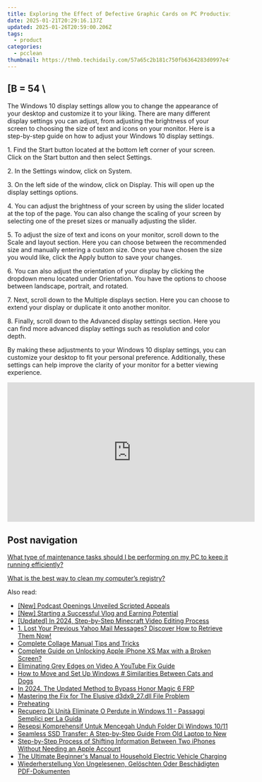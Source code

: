 ```yaml
---
title: Exploring the Effect of Defective Graphic Cards on PC Productivity with YL Software Solutions
date: 2025-01-21T20:29:16.137Z
updated: 2025-01-26T20:59:00.206Z
tags:
  - product
categories:
  - pcclean
thumbnail: https://thmb.techidaily.com/57a65c2b181c750fb6364283d0997e4f78e21ce130fdd9928a29e2fa7b69ddd1.jpg
---
```


## \[B = 54 \

The Windows 10 display settings allow you to change the appearance of your desktop and customize it to your liking. There are many different display settings you can adjust, from adjusting the brightness of your screen to choosing the size of text and icons on your monitor. Here is a step-by-step guide on how to adjust your Windows 10 display settings. 

1\. Find the Start button located at the bottom left corner of your screen. Click on the Start button and then select Settings.

2\. In the Settings window, click on System.

3\. On the left side of the window, click on Display. This will open up the display settings options. 

4\. You can adjust the brightness of your screen by using the slider located at the top of the page. You can also change the scaling of your screen by selecting one of the preset sizes or manually adjusting the slider.

5\. To adjust the size of text and icons on your monitor, scroll down to the Scale and layout section. Here you can choose between the recommended size and manually entering a custom size. Once you have chosen the size you would like, click the Apply button to save your changes.

6\. You can also adjust the orientation of your display by clicking the dropdown menu located under Orientation. You have the options to choose between landscape, portrait, and rotated.

7\. Next, scroll down to the Multiple displays section. Here you can choose to extend your display or duplicate it onto another monitor.

8\. Finally, scroll down to the Advanced display settings section. Here you can find more advanced display settings such as resolution and color depth. 

By making these adjustments to your Windows 10 display settings, you can customize your desktop to fit your personal preference. Additionally, these settings can help improve the clarity of your monitor for a better viewing experience.

<!-- affiliate ads begin -->
<iframe width="560" height="315" src="https://www.youtube.com/embed/FLO5dwmJAVs?si=1OYH8rv8aPaMsCiU" title="YouTube video player" frameborder="0" allow="accelerometer; autoplay; clipboard-write; encrypted-media; gyroscope; picture-in-picture; web-share" referrerpolicy="strict-origin-when-cross-origin" allowfullscreen></iframe>
<!-- affiliate ads end -->

## Post navigation

[What type of maintenance tasks should I be performing on my PC to keep it running efficiently?](https://tools.techidaily.com/pcclean/products/)

[What is the best way to clean my computer’s registry?](https://tools.techidaily.com/pcclean/products/)

<ins class="adsbygoogle"
     style="display:block"
     data-ad-format="autorelaxed"
     data-ad-client="ca-pub-7571918770474297"
     data-ad-slot="1223367746"></ins>

<ins class="adsbygoogle"
     style="display:block"
     data-ad-client="ca-pub-7571918770474297"
     data-ad-slot="8358498916"
     data-ad-format="auto"
     data-full-width-responsive="true"></ins>

<span class="atpl-alsoreadstyle">Also read:</span>
<div><ul>
<li><a href="https://article-knowledge.techidaily.com/new-podcast-openings-unveiled-scripted-appeals/"><u>[New] Podcast Openings Unveiled Scripted Appeals</u></a></li>
<li><a href="https://youtube-help.techidaily.com/new-starting-a-successful-vlog-and-earning-potential/"><u>[New] Starting a Successful Vlog and Earning Potential</u></a></li>
<li><a href="https://screen-mirroring-recording.techidaily.com/updated-in-2024-step-by-step-minecraft-video-editing-process/"><u>[Updated] In 2024, Step-by-Step Minecraft Video Editing Process</u></a></li>
<li><a href="https://win-cloud.techidaily.com/1-lost-your-previous-yahoo-mail-messages-discover-how-to-retrieve-them-now/"><u>1. Lost Your Previous Yahoo Mail Messages? Discover How to Retrieve Them Now!</u></a></li>
<li><a href="https://extra-hints.techidaily.com/complete-collage-manual-tips-and-tricks/"><u>Complete Collage Manual Tips and Tricks</u></a></li>
<li><a href="https://ios-unlock.techidaily.com/complete-guide-on-unlocking-apple-iphone-xs-max-with-a-broken-screen-by-drfone-ios/"><u>Complete Guide on Unlocking Apple iPhone XS Max with a Broken Screen?</u></a></li>
<li><a href="https://youtube-clips.techidaily.com/eliminating-grey-edges-on-video-a-youtube-fix-guide/"><u>Eliminating Grey Edges on Video A YouTube Fix Guide</u></a></li>
<li><a href="https://win-cloud.techidaily.com/how-to-move-and-set-up-windows-similarities-between-cats-and-dogs/"><u>How to Move and Set Up Windows # Similarities Between Cats and Dogs</u></a></li>
<li><a href="https://bypass-frp.techidaily.com/in-2024-the-updated-method-to-bypass-honor-magic-6-frp-by-drfone-android/"><u>In 2024, The Updated Method to Bypass Honor Magic 6 FRP</u></a></li>
<li><a href="https://technical-tips.techidaily.com/mastering-the-fix-for-the-elusive-d3dx927dll-file-problem/"><u>Mastering the Fix for The Elusive d3dx9_27.dll File Problem</u></a></li>
<li><a href="https://win-cloud.techidaily.com/preheating/"><u>Preheating</u></a></li>
<li><a href="https://win-cloud.techidaily.com/recupero-di-unita-eliminate-o-perdute-in-windows-11-passaggi-semplici-per-la-guida/"><u>Recupero Di Unità Eliminate O Perdute in Windows 11 - Passaggi Semplici per La Guida</u></a></li>
<li><a href="https://win-cloud.techidaily.com/resepsi-komprehensif-untuk-mencegah-unduh-folder-di-windows-1011/"><u>Resepsi Komprehensif Untuk Mencegah Unduh Folder Di Windows 10/11</u></a></li>
<li><a href="https://win-cloud.techidaily.com/seamless-ssd-transfer-a-step-by-step-guide-from-old-laptop-to-new/"><u>Seamless SSD Transfer: A Step-by-Step Guide From Old Laptop to New</u></a></li>
<li><a href="https://win-cloud.techidaily.com/step-by-step-process-of-shifting-information-between-two-iphones-without-needing-an-apple-account/"><u>Step-by-Step Process of Shifting Information Between Two iPhones Without Needing an Apple Account</u></a></li>
<li><a href="https://techtrends.techidaily.com/the-ultimate-beginners-manual-to-household-electric-vehicle-charging/"><u>The Ultimate Beginner's Manual to Household Electric Vehicle Charging</u></a></li>
<li><a href="https://win-cloud.techidaily.com/wiederherstellung-von-ungelesenen-geloschten-oder-beschadigten-pdf-dokumenten/"><u>Wiederherstellung Von Ungelesenen, Gelöschten Oder Beschädigten PDF-Dokumenten</u></a></li>
</ul></div>

